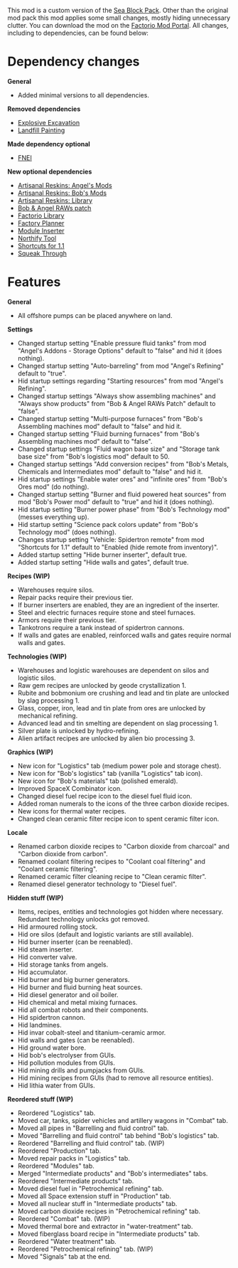 This mod is a custom version of the [Sea Block Pack](mods.factorio.com/mod/SeaBlockMetaPack). Other than the original mod pack this mod applies some small changes, mostly hiding unnecessary clutter. You can download the mod on the [Factorio Mod Portal](https://mods.factorio.com/mod/SeaBlockCustomPack). All changes, including to dependencies, can be found below:


# Dependency changes

**General**

* Added minimal versions to all dependencies.

**Removed dependencies**

* [Explosive Excavation](mods.factorio.com/mod/Explosive%20Excavation)
* [Landfill Painting](mods.factorio.com/mod/LandfillPainting)


**Made dependency optional**

* [FNEI](https://mods.factorio.com/mod/FNEI)


**New optional dependencies**

* [Artisanal Reskins: Angel's Mods](https://mods.factorio.com/mod/reskins-angels)
* [Artisanal Reskins: Bob's Mods](https://mods.factorio.com/mod/reskins-bobs)
* [Artisanal Reskins: Library](https://mods.factorio.com/mod/reskins-library)
* [Bob & Angel RAWs patch](https://mods.factorio.com/mod/baraws)
* [Factorio Library](https://mods.factorio.com/mod/flib)
* [Factory Planner](https://mods.factorio.com/mod/factoryplanner)
* [Module Inserter](https://mods.factorio.com/mod/ModuleInserter)
* [Northify Tool](https://mods.factorio.com/mod/northifytool)
* [Shortcuts for 1.1](https://mods.factorio.com/mod/Shortcuts-ick)
* [Squeak Through](https://mods.factorio.com/mod/Squeak%20Through)


# Features

**General**

* All offshore pumps can be placed anywhere on land.


**Settings**

* Changed startup setting "Enable pressure fluid tanks" from mod "Angel's Addons - Storage Options" default to "false" and hid it (does nothing).
* Changed startup setting "Auto-barreling" from mod "Angel's Refining" default to "true".
* Hid startup settings regarding "Starting resources" from mod "Angel's Refining".
* Changed startup settings "Always show assembling machines" and "Always show products" from "Bob & Angel RAWs Patch" default to "false".
* Changed startup setting "Multi-purpose furnaces" from "Bob's Assembling machines mod" default to "false" and hid it.
* Changed startup setting "Fluid burning furnaces" from "Bob's Assembling machines mod" default to "false".
* Changed startup settings "Fluid wagon base size" and "Storage tank base size" from "Bob's logistics mod" default to 50.
* Changed startup settings "Add conversion recipes" from "Bob's Metals, Chemicals and Intermediates mod" default to "false" and hid it.
* Hid startup settings "Enable water ores" and "infinite ores" from "Bob's Ores mod" (do nothing).
* Changed startup setting "Burner and fluid powered heat sources" from mod "Bob's Power mod" default to "true" and hid it (does nothing).
* Hid startup setting "Burner power phase" from "Bob's Technology mod" (messes everything up).
* Hid startup setting "Science pack colors update" from "Bob's Technology mod" (does nothing).
* Changes startup setting "Vehicle: Spidertron remote" from mod "Shortcuts for 1.1" default to "Enabled (hide remote from inventory)".
* Added startup setting "Hide burner inserter", default true.
* Added startup setting "Hide walls and gates", default true.


**Recipes (WIP)**

* Warehouses require silos.
* Repair packs require their previous tier.
* If burner inserters are enabled, they are an ingredient of the inserter.
* Steel and electric furnaces require stone and steel furnaces.
* Armors require their previous tier.
* Tankotrons require a tank instead of spidertron cannons.
* If walls and gates are enabled, reinforced walls and gates require normal walls and gates.


**Technologies (WIP)**

* Warehouses and logistic warehouses are dependent on silos and logistic silos.
* Raw gem recipes are unlocked by geode crystallization 1.
* Rubite and bobmonium ore crushing and lead and tin plate are unlocked by slag processing 1.
* Glass, copper, iron, lead and tin plate from ores are unlocked by mechanical refining.
* Advanced lead and tin smelting are dependent on slag processing 1.
* Silver plate is unlocked by hydro-refining.
* Alien artifact recipes are unlocked by alien bio processing 3.


**Graphics (WIP)**

* New icon for "Logistics" tab (medium power pole and storage chest).
* New icon for "Bob's logistics" tab (vanilla "Logistics" tab icon).
* New icon for "Bob's materials" tab (polished emerald).
* Improved SpaceX Combinator icon.
* Changed diesel fuel recipe icon to the diesel fuel fluid icon.
* Added roman numerals to the icons of the three carbon dioxide recipes.
* New icons for thermal water recipes.
* Changed clean ceramic filter recipe icon to spent ceramic filter icon.

**Locale**

* Renamed carbon dioxide recipes to "Carbon dioxide from charcoal" and "Carbon dioxide from carbon".
* Renamed coolant filtering recipes to "Coolant coal filtering" and "Coolant ceramic filtering".
* Renamed ceramic filter cleaning recipe to "Clean ceramic filter".
* Renamed diesel generator technology to "Diesel fuel".


**Hidden stuff (WIP)**

* Items, recipes, entities and technologies got hidden where necessary. Redundant technology unlocks got removed.
* Hid armoured rolling stock.
* Hid ore silos (default and logistic variants are still available).
* Hid burner inserter (can be reenabled).
* Hid steam inserter.
* Hid converter valve.
* Hid storage tanks from angels.
* Hid accumulator.
* Hid burner and big burner generators.
* Hid burner and fluid burning heat sources.
* Hid diesel generator and oil boiler.
* Hid chemical and metal mixing furnaces.
* Hid all combat robots and their components.
* Hid spidertron cannon.
* Hid landmines.
* Hid invar cobalt-steel and titanium-ceramic armor.
* Hid walls and gates (can be reenabled).
* Hid ground water bore.
* Hid bob's electrolyser from GUIs.
* Hid pollution	modules from GUIs.
* Hid mining drills and pumpjacks from GUIs.
* Hid mining recipes from GUIs (had to remove all resource entities).
* Hid lithia water from GUIs.


**Reordered stuff (WIP)**

* Reordered "Logistics" tab.
* Moved car, tanks, spider vehicles and artillery wagons in "Combat" tab.
* Moved all pipes in "Barrelling and fluid control" tab.
* Moved "Barrelling and fluid control" tab behind "Bob's logistics" tab.
* Reordered "Barrelling and fluid control" tab. (WIP)
* Reordered "Production" tab.
* Moved repair packs in "Logistics" tab.
* Reordered "Modules" tab.
* Merged "Intermediate products" and "Bob's intermediates" tabs.
* Reordered "Intermediate products" tab.
* Moved diesel fuel in "Petrochemical refining" tab.
* Moved all Space extension stuff in "Production" tab.
* Moved all nuclear stuff in "Intermediate products" tab.
* Moved carbon dioxide recipes in "Petrochemical refining" tab.
* Reordered "Combat" tab. (WIP)
* Moved thermal bore and extractor in "water-treatment" tab.
* Moved fiberglass board recipe in "Intermediate products" tab.
* Reordered "Water treatment" tab.
* Reordered "Petrochemical refining" tab. (WIP)
* Moved "Signals" tab at the end.
